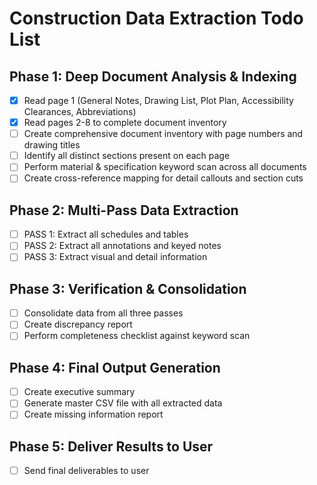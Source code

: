 # Construction Data Extraction Todo List

## Phase 1: Deep Document Analysis & Indexing
- [x] Read page 1 (General Notes, Drawing List, Plot Plan, Accessibility Clearances, Abbreviations)
- [x] Read pages 2-8 to complete document inventory
- [ ] Create comprehensive document inventory with page numbers and drawing titles
- [ ] Identify all distinct sections present on each page
- [ ] Perform material & specification keyword scan across all documents
- [ ] Create cross-reference mapping for detail callouts and section cuts

## Phase 2: Multi-Pass Data Extraction
- [ ] PASS 1: Extract all schedules and tables
- [ ] PASS 2: Extract all annotations and keyed notes
- [ ] PASS 3: Extract visual and detail information

## Phase 3: Verification & Consolidation
- [ ] Consolidate data from all three passes
- [ ] Create discrepancy report
- [ ] Perform completeness checklist against keyword scan

## Phase 4: Final Output Generation
- [ ] Create executive summary
- [ ] Generate master CSV file with all extracted data
- [ ] Create missing information report

## Phase 5: Deliver Results to User
- [ ] Send final deliverables to user

